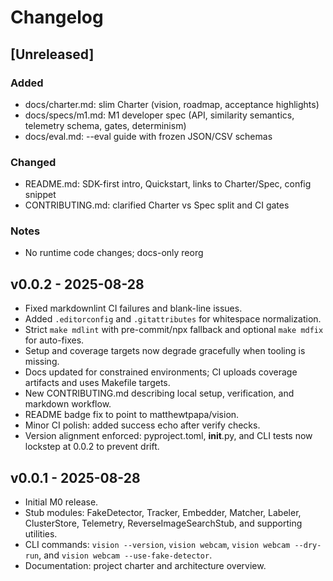 # Changelog

## [Unreleased]

### Added

- docs/charter.md: slim Charter (vision, roadmap, acceptance highlights)
- docs/specs/m1.md: M1 developer spec (API, similarity semantics, telemetry schema, gates, determinism)
- docs/eval.md: --eval guide with frozen JSON/CSV schemas

### Changed

- README.md: SDK-first intro, Quickstart, links to Charter/Spec, config snippet
- CONTRIBUTING.md: clarified Charter vs Spec split and CI gates

### Notes

- No runtime code changes; docs-only reorg

## v0.0.2 - 2025-08-28

- Fixed markdownlint CI failures and blank-line issues.
- Added `.editorconfig` and `.gitattributes` for whitespace normalization.
- Strict `make mdlint` with pre-commit/npx fallback and optional `make mdfix` for auto-fixes.
- Setup and coverage targets now degrade gracefully when tooling is missing.
- Docs updated for constrained environments; CI uploads coverage artifacts and uses Makefile targets.
- New CONTRIBUTING.md describing local setup, verification, and markdown workflow.
- README badge fix to point to matthewtpapa/vision.
- Minor CI polish: added success echo after verify checks.
- Version alignment enforced: pyproject.toml, __init__.py, and CLI tests now lockstep at 0.0.2 to prevent drift.

## v0.0.1 - 2025-08-28

- Initial M0 release.
- Stub modules: FakeDetector, Tracker, Embedder, Matcher, Labeler, ClusterStore, Telemetry, ReverseImageSearchStub, and supporting utilities.
- CLI commands: `vision --version`, `vision webcam`, `vision webcam --dry-run`, and `vision webcam --use-fake-detector`.
- Documentation: project charter and architecture overview.


